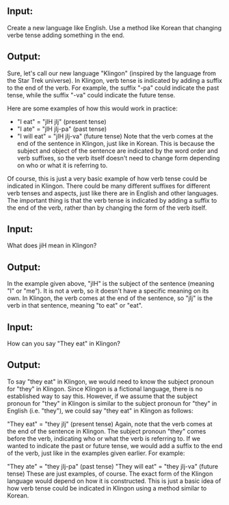 ## Input:

Create a new language like English. Use a method like Korean that changing verbe tense adding something in the end.

## Output:

Sure, let's call our new language "Klingon" (inspired by the language from the Star Trek universe). In Klingon, verb tense is indicated by adding a suffix to the end of the verb. For example, the suffix "-pa" could indicate the past tense, while the suffix "-va" could indicate the future tense.

Here are some examples of how this would work in practice:

- "I eat" = "jIH jIj" (present tense)
- "I ate" = "jIH jIj-pa" (past tense)
- "I will eat" = "jIH jIj-va" (future tense)
Note that the verb comes at the end of the sentence in Klingon, just like in Korean. This is because the subject and object of the sentence are indicated by the word order and verb suffixes, so the verb itself doesn't need to change form depending on who or what it is referring to.

Of course, this is just a very basic example of how verb tense could be indicated in Klingon. There could be many different suffixes for different verb tenses and aspects, just like there are in English and other languages. The important thing is that the verb tense is indicated by adding a suffix to the end of the verb, rather than by changing the form of the verb itself.


## Input:

What does jiH mean in Klingon?

## Output:

In the example given above, "jIH" is the subject of the sentence (meaning "I" or "me"). It is not a verb, so it doesn't have a specific meaning on its own. In Klingon, the verb comes at the end of the sentence, so "jIj" is the verb in that sentence, meaning "to eat" or "eat".

## Input:

How can you say "They eat" in Klingon?

## Output:

To say "they eat" in Klingon, we would need to know the subject pronoun for "they" in Klingon. Since Klingon is a fictional language, there is no established way to say this. However, if we assume that the subject pronoun for "they" in Klingon is similar to the subject pronoun for "they" in English (i.e. "they"), we could say "they eat" in Klingon as follows:

"They eat" = "they jIj" (present tense)
Again, note that the verb comes at the end of the sentence in Klingon. The subject pronoun "they" comes before the verb, indicating who or what the verb is referring to. If we wanted to indicate the past or future tense, we would add a suffix to the end of the verb, just like in the examples given earlier. For example:

"They ate" = "they jIj-pa" (past tense)
"They will eat" = "they jIj-va" (future tense)
These are just examples, of course. The exact form of the Klingon language would depend on how it is constructed. This is just a basic idea of how verb tense could be indicated in Klingon using a method similar to Korean.